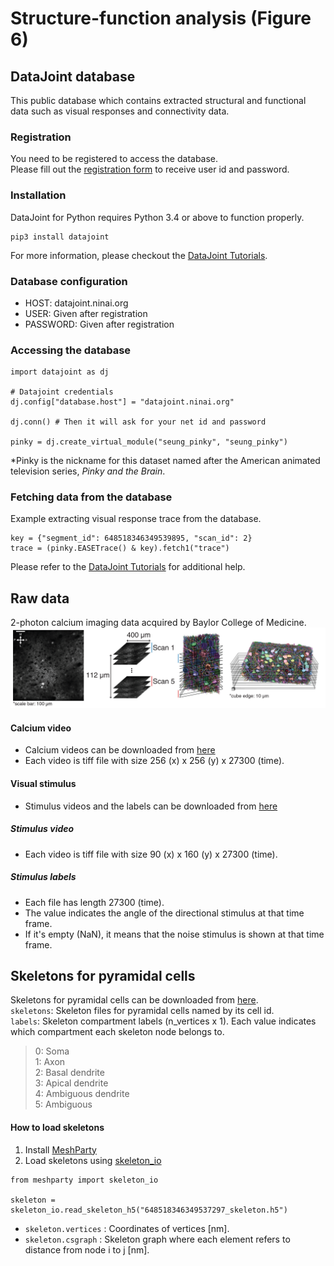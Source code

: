 # Structure-function analysis (Figure 6)

## DataJoint database
This public database which contains extracted structural and functional data such as visual responses and connectivity data.

### Registration
You need to be registered to access the database.  
Please fill out the [registration form](https://forms.gle/6SeDGRT8zoLqpbfU9) to receive user id and password.

### Installation
DataJoint for Python requires Python 3.4 or above to function properly.
```
pip3 install datajoint
```
For more information, please checkout the [DataJoint Tutorials](https://tutorials.datajoint.io/setting-up/datajoint-python.html).  

### Database configuration
- HOST: datajoint.ninai.org
- USER: Given after registration
- PASSWORD: Given after registration

### Accessing the database
```python3
import datajoint as dj

# Datajoint credentials
dj.config["database.host"] = "datajoint.ninai.org"

dj.conn() # Then it will ask for your net id and password

pinky = dj.create_virtual_module("seung_pinky", "seung_pinky")
```
*Pinky is the nickname for this dataset named after the American animated television series, *Pinky and the Brain*.

### Fetching data from the database
Example extracting visual response trace from the database.
```python3
key = {"segment_id": 648518346349539895, "scan_id": 2}
trace = (pinky.EASETrace() & key).fetch1("trace")
```
Please refer to the [DataJoint Tutorials](https://tutorials.datajoint.io/setting-up/datajoint-python.html) for additional help.  

## Raw data

2-photon calcium imaging data acquired by Baylor College of Medicine.
![](figures/function_info_fig.png)

#### Calcium video
- Calcium videos can be downloaded from [here](https://drive.google.com/drive/folders/1nL0_asZkqiWrgkE-tpXIswf84tEdBwq_?usp=sharing)
- Each video is tiff file with size 256 (x) x 256 (y) x 27300 (time).
#### Visual stimulus
- Stimulus videos and the labels can be downloaded from [here](https://drive.google.com/drive/folders/1-hLrXYclGwQmCX0VhjyrqJ8rpLsDSLgK?usp=sharing)
##### Stimulus video
- Each video is tiff file with size 90 (x) x 160 (y) x 27300 (time).
##### Stimulus labels
- Each file has length 27300 (time).
- The value indicates the angle of the directional stimulus at that time frame.
- If it's empty (NaN), it means that the noise stimulus is shown at that time frame.


## Skeletons for pyramidal cells
Skeletons for pyramidal cells can be downloaded from [here](https://drive.google.com/drive/folders/1_6jVwOx0YQE9all7cnf75xYmyWCYsiUk?usp=sharing).  
`skeletons`: Skeleton files for pyramidal cells named by its cell id.  
`labels`: Skeleton compartment labels (n_vertices x 1). Each value indicates which compartment each skeleton node belongs to.  
> 0: Soma  
> 1: Axon  
> 2: Basal dendrite  
> 3: Apical dendrite  
> 4: Ambiguous dendrite  
> 5: Ambiguous  

#### How to load skeletons
1. Install [MeshParty](https://meshparty.readthedocs.io/en/latest/includeme.html#meshparty)  
2. Load skeletons using [skeleton_io](https://meshparty.readthedocs.io/en/latest/guide/skeletons.html)  
```
from meshparty import skeleton_io

skeleton = skeleton_io.read_skeleton_h5("648518346349537297_skeleton.h5")
```
- `skeleton.vertices` : Coordinates of vertices [nm].  
- `skeleton.csgraph` : Skeleton graph where each element refers to distance from node i to j [nm].
